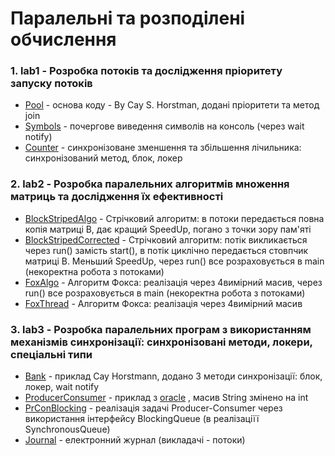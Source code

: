# Паралельні та розподілені обчислення
### 1. lab1 - Розробка потоків та дослідження пріоритету запуску потоків
  + [Pool](https://github.com/ojdmytruk/PDC/tree/master/lab1/src/Pool) - основа коду - By Cay S. Horstman, додані пріоритети та метод join
  + [Symbols](https://github.com/ojdmytruk/PDC/tree/master/lab1/src/Symbols) - почергове виведення символів на консоль (через wait notify)
  + [Counter](https://github.com/ojdmytruk/PDC/tree/master/lab1/src/Counter) - синхронізоване зменшення та збільшення лічильника: синхронізований метод, блок, локер
### 2. lab2 - Розробка паралельних алгоритмів множення матриць та дослідження їх ефективності
  + [BlockStripedAlgo](https://github.com/ojdmytruk/PDC/tree/master/lab2/src/BlockStripedAlgo) - Стрічковий алгоритм: в потоки передається повна копія матриці В, дає кращий SpeedUp, погано з точки зору пам'яті
  + [BlockStripedCorrected](https://github.com/ojdmytruk/PDC/tree/master/lab2/src/BlockStripedCorrected) - Стрічковий алгоритм: потік викликається через run() замість start(), в потік циклічно передається стовпчик матриці B. Меньший SpeedUp, через run() все розраховується в main (некоректна робота з потоками)
  + [FoxAlgo](https://github.com/ojdmytruk/PDC/tree/master/lab2/src/FoxAlgo) - Алгоритм Фокса: реалізація через 4вимірний масив, через run() все розраховується в main (некоректна робота з потоками)
  + [FoxThread](https://github.com/ojdmytruk/PDC/tree/master/lab2/src/FoxThread) - Алгоритм Фокса: реалізація через 4вимірний масив

### 3. lab3 - Розробка паралельних програм з використанням механізмів синхронізації: синхронізовані методи, локери, спеціальні типи
  + [Bank](https://github.com/ojdmytruk/PDC/tree/master/lab3/src/Bank) - приклад Cay Horstmann, додано 3 методи синхронізації: блок, локер, wait notify
  + [ProducerConsumer](https://github.com/ojdmytruk/PDC/tree/master/lab3/src/ProducerConsumer) - приклад з [oracle](https://docs.oracle.com/javase/tutorial/essential/concurrency/guardmeth.html) , масив String змінено на int
  + [PrConBlocking](https://github.com/ojdmytruk/PDC/tree/master/lab3/src/PrConBlocking) - реалізація задачі Producer-Consumer через використання інтерфейсу BlockingQueue (в реалізаціїї SynchronousQueue)
  + [Journal](https://github.com/ojdmytruk/PDC/tree/master/lab3/src/Journal) - електронний журнал (викладачі - потоки)
